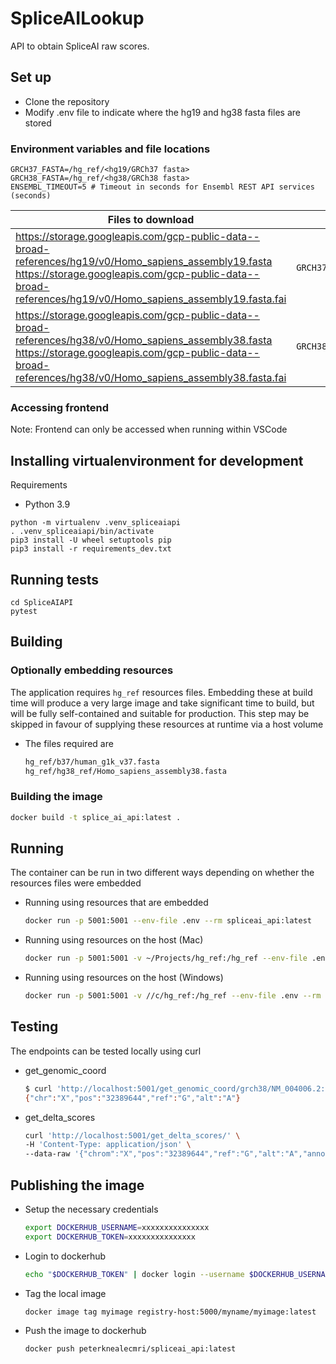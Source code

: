 # SpliceAILookup

API to obtain SpliceAI raw scores.

## Set up
* Clone the repository
* Modify .env file to indicate where the hg19 and hg38 fasta files are stored

### Environment variables and file locations

```
GRCH37_FASTA=/hg_ref/<hg19/GRCh37 fasta>
GRCH38_FASTA=/hg_ref/<hg38/GRCh38 fasta>
ENSEMBL_TIMEOUT=5 # Timeout in seconds for Ensembl REST API services (seconds)
```


| Files to download | Environment variable |
|-------------------|----------------------|
| https://storage.googleapis.com/gcp-public-data--broad-references/hg19/v0/Homo_sapiens_assembly19.fasta<br>https://storage.googleapis.com/gcp-public-data--broad-references/hg19/v0/Homo_sapiens_assembly19.fasta.fai | `GRCH37_FASTA=/hg_ref/Homo_sapiens_assembly19.fasta` |
| https://storage.googleapis.com/gcp-public-data--broad-references/hg38/v0/Homo_sapiens_assembly38.fasta<br>https://storage.googleapis.com/gcp-public-data--broad-references/hg38/v0/Homo_sapiens_assembly38.fasta.fai | `GRCH38_FASTA=/hg_ref/Homo_sapiens_assembly38.fasta` |

### Accessing frontend

Note: Frontend can only be accessed when running within VSCode

## Installing virtualenvironment for development
Requirements
* Python 3.9

```shell
python -m virtualenv .venv_spliceaiapi
. .venv_spliceaiapi/bin/activate
pip3 install -U wheel setuptools pip
pip3 install -r requirements_dev.txt
```

## Running tests

```shell
cd SpliceAIAPI
pytest
```

## Building

### Optionally embedding resources
The application requires `hg_ref` resources files. Embedding these at build time will produce a very large image and take significant time to build, but will be fully self-contained and suitable for production. This step may be skipped in favour of supplying these resources at runtime via a host volume
- The files required are
    ```sh
    hg_ref/b37/human_g1k_v37.fasta
    hg_ref/hg38_ref/Homo_sapiens_assembly38.fasta
    ```

### Building the image
```sh
docker build -t splice_ai_api:latest .
```

## Running
The container can be run in two different ways depending on whether the resources files were embedded
- Running using resources that are embedded
    ```sh
    docker run -p 5001:5001 --env-file .env --rm spliceai_api:latest
    ```
- Running using resources on the host (Mac)
    ```sh
    docker run -p 5001:5001 -v ~/Projects/hg_ref:/hg_ref --env-file .env --rm spliceai_api:latest
    ```
- Running using resources on the host (Windows)
    ```sh
    docker run -p 5001:5001 -v //c/hg_ref:/hg_ref --env-file .env --rm spliceai_api:latest    
    ```

## Testing
The endpoints can be tested locally using curl

- get_genomic_coord
    ```sh
    $ curl 'http://localhost:5001/get_genomic_coord/grch38/NM_004006.2:c.4375C%3ET'
    {"chr":"X","pos":"32389644","ref":"G","alt":"A"}
    ```

- get_delta_scores
    ```sh
    curl 'http://localhost:5001/get_delta_scores/' \
    -H 'Content-Type: application/json' \
    --data-raw '{"chrom":"X","pos":"32389644","ref":"G","alt":"A","annotation":"grch38","distance":50,"mask":0}'
    ```
## Publishing the image

- Setup the necessary credentials
    ```sh
    export DOCKERHUB_USERNAME=xxxxxxxxxxxxxxx
    export DOCKERHUB_TOKEN=xxxxxxxxxxxxxxx
    ```

- Login to dockerhub
    ```sh
    echo "$DOCKERHUB_TOKEN" | docker login --username $DOCKERHUB_USERNAME --password-stdin
    ````

- Tag the local image
    ```
    docker image tag myimage registry-host:5000/myname/myimage:latest
    ```

- Push the image to dockerhub
    ```sh
    docker push peterknealecmri/spliceai_api:latest
    ```

    
